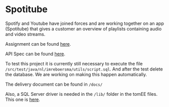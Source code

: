 # Spotitube
Spotify and Youtube have joined forces and are working together on an app (Spotitube) that gives a customer an overview of playlists containing audio and video streams.

Assignment can be found [here](https://github.com/ImreBoersma/spotitube/blob/main/assignment.md).

API Spec can be found [here](https://github.com/HANICA-DEA/spotitube/blob/master/README.md).

To test this project it is currently still necessary to execute the file `/src/test/java/nl/imreboersma/utils/script.sql`. And after the test delete the database.
We are working on making this happen automatically.

The delivery document can be found in `/docs/`

Also, a SQL Server driver is needed in the `/lib/` folder in the tomEE files. This one is [here](https://download.microsoft.com/download/b/c/5/bc5e407f-97ff-42ea-959d-12f2391063d7/sqljdbc_9.4.0.0_enu.zip).
